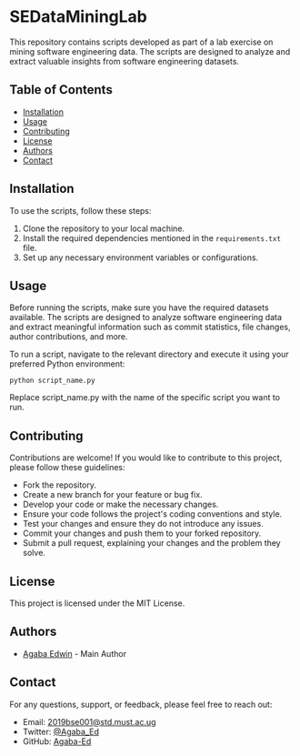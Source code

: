 # SEDataMiningLab

This repository contains scripts developed as part of a lab exercise on mining software engineering data. The scripts are designed to analyze and extract valuable insights from software engineering datasets.

## Table of Contents

- [Installation](#installation)
- [Usage](#usage)
- [Contributing](#contributing)
- [License](#license)
- [Authors](#authors)
- [Contact](#contact)

## Installation

To use the scripts, follow these steps:

1. Clone the repository to your local machine.
2. Install the required dependencies mentioned in the `requirements.txt` file.
3. Set up any necessary environment variables or configurations.

## Usage

Before running the scripts, make sure you have the required datasets available. The scripts are designed to analyze software engineering data and extract meaningful information such as commit statistics, file changes, author contributions, and more.

To run a script, navigate to the relevant directory and execute it using your preferred Python environment:

```shell
python script_name.py

```
Replace script_name.py with the name of the specific script you want to run.

## Contributing

Contributions are welcome! If you would like to contribute to this project, please follow these guidelines:

- Fork the repository.
- Create a new branch for your feature or bug fix.
- Develop your code or make the necessary changes.
- Ensure your code follows the project's coding conventions and style.
- Test your changes and ensure they do not introduce any issues.
- Commit your changes and push them to your forked repository.
- Submit a pull request, explaining your changes and the problem they solve.

## License

This project is licensed under the MIT License.

## Authors

- [Agaba Edwin](https://github.com/Agaba-Ed) - Main Author


## Contact

For any questions, support, or feedback, please feel free to reach out:

- Email: 2019bse001@std.must.ac.ug
- Twitter: [@Agaba_Ed](https://twitter.com/Agaba_Ed)
- GitHub: [Agaba-Ed](https://github.com/Agaba-Ed)



